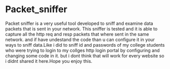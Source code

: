 # Packet_sniffer
Packet sniffer is a very useful tool developed to sniff and examine data packets that is sent in your network. This sniffer is tested and it is able to capture all the http req and resp packets that where sent in the same network.
and if have undestand the code than u can configure it in your ways to sniff data.Like i did to sniff id and passwords of my college students who were trying to login to my collges http login portal by configuring and changing some code in it.
but i dont think that will work for every website so i didnt shared it here.Hope you enjoy this.

